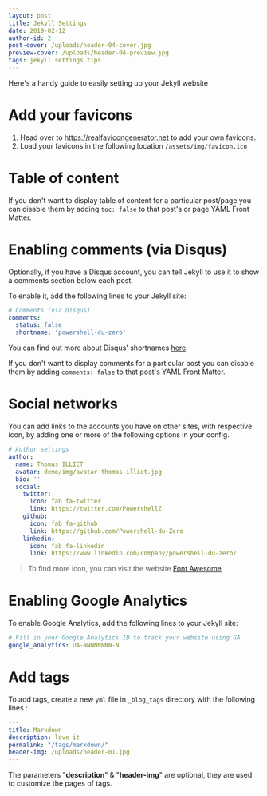 ```yaml
---
layout: post
title: Jekyll Settings
date: 2019-02-12
author-id: 2
post-cover: /uploads/header-04-cover.jpg
preview-cover: /uploads/header-04-preview.jpg
tags: jekyll settings tips
---
```


Here's a handy guide to easily setting up your Jekyll website

# Add your favicons

1. Head over to <https://realfavicongenerator.net> to add your own favicons.
2. Load your favicons in the following location ```/assets/img/favicon.ico```

# Table of content

If you don't want to display table of content for a particular post/page you can disable them by adding ```toc: false``` to that post's or page YAML Front Matter.

# Enabling comments (via Disqus)

Optionally, if you have a Disqus account, you can tell Jekyll to use it to show a comments section below each post.

To enable it, add the following lines to your Jekyll site:

```yml
# Comments (via Disqus)
comments:
  status: false
  shortname: 'powershell-du-zero'
```

You can find out more about Disqus' shortnames [here](https://help.disqus.com/installation/whats-a-shortname).

If you don't want to display comments for a particular post you can disable them by adding ```comments: false``` to that post's YAML Front Matter.

# Social networks

You can add links to the accounts you have on other sites, with respective icon, by adding one or more of the following options in your config.

```yml
# Author settings
author:
  name: Thomas ILLIET
  avatar: demo/img/avatar-thomas-illiet.jpg
  bio: ''
  social:
    twitter:
      icon: fab fa-twitter
      link: https://twitter.com/PowershellZ
    github:
      icon: fab fa-github
      link: https://github.com/Powershell-du-Zero
    linkedin:
      icon: fab fa-linkedin
      link: https://www.linkedin.com/company/powershell-du-zero/
```

> To find more icon, you can visit the website [Font Awesome](https://fontawesome.com/)

# Enabling Google Analytics

To enable Google Analytics, add the following lines to your Jekyll site:

```yml
# Fill in your Google Analytics ID to track your website using GA
google_analytics: UA-NNNNNNNN-N
```

# Add tags

To add tags, create a new ```yml``` file in ```_blog_tags``` directory with the following lines :

```yml
---
title: Markdown
description: love it
permalink: "/tags/markdown/"
header-img: /uploads/header-01.jpg
---
```

The parameters "**description**" & "**header-img**" are optional, they are used to customize the pages of tags.
